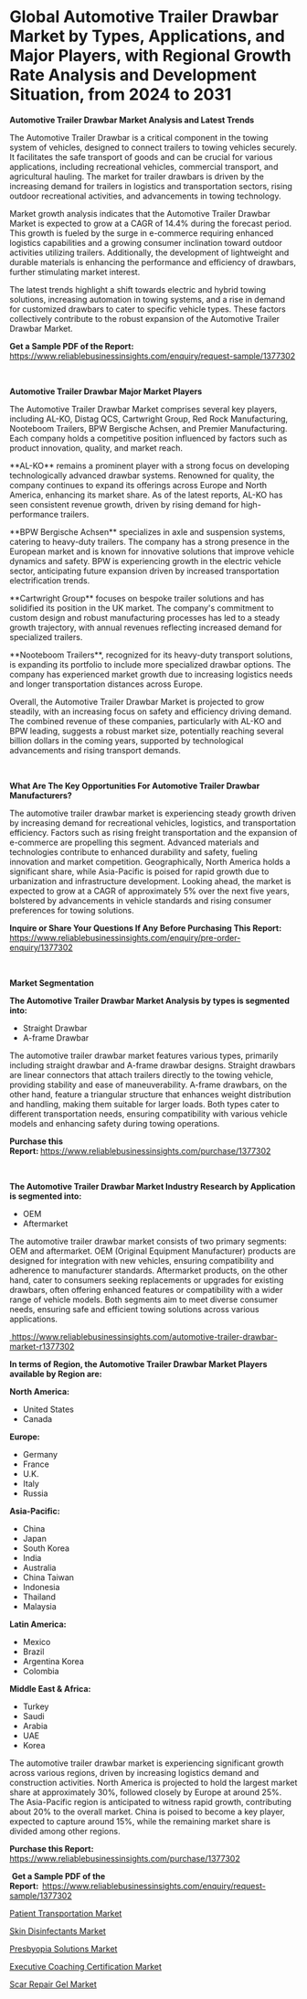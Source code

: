 <p><h1>Global Automotive Trailer Drawbar Market by Types, Applications, and Major Players, with Regional Growth Rate Analysis and Development Situation, from 2024 to 2031</h1></p><p><strong>Automotive Trailer Drawbar Market Analysis and Latest Trends</strong></p>
<p><p>The Automotive Trailer Drawbar is a critical component in the towing system of vehicles, designed to connect trailers to towing vehicles securely. It facilitates the safe transport of goods and can be crucial for various applications, including recreational vehicles, commercial transport, and agricultural hauling. The market for trailer drawbars is driven by the increasing demand for trailers in logistics and transportation sectors, rising outdoor recreational activities, and advancements in towing technology.</p><p>Market growth analysis indicates that the Automotive Trailer Drawbar Market is expected to grow at a CAGR of 14.4% during the forecast period. This growth is fueled by the surge in e-commerce requiring enhanced logistics capabilities and a growing consumer inclination toward outdoor activities utilizing trailers. Additionally, the development of lightweight and durable materials is enhancing the performance and efficiency of drawbars, further stimulating market interest. </p><p>The latest trends highlight a shift towards electric and hybrid towing solutions, increasing automation in towing systems, and a rise in demand for customized drawbars to cater to specific vehicle types. These factors collectively contribute to the robust expansion of the Automotive Trailer Drawbar Market.</p></p>
<p><strong>Get a Sample PDF of the Report:&nbsp;</strong> <a href="https://www.reliablebusinessinsights.com/enquiry/request-sample/1377302?utm_campaign=1609&utm_medium=2&utm_source=Github&utm_content=ia&utm_term=24102024&utm_id=automotive-trailer-drawbar">https://www.reliablebusinessinsights.com/enquiry/request-sample/1377302</a></p>
<p>&nbsp;</p>
<p><strong>Automotive Trailer Drawbar Major Market Players</strong></p>
<p><p>The Automotive Trailer Drawbar Market comprises several key players, including AL-KO, Distag QCS, Cartwright Group, Red Rock Manufacturing, Nooteboom Trailers, BPW Bergische Achsen, and Premier Manufacturing. Each company holds a competitive position influenced by factors such as product innovation, quality, and market reach.</p><p>**AL-KO** remains a prominent player with a strong focus on developing technologically advanced drawbar systems. Renowned for quality, the company continues to expand its offerings across Europe and North America, enhancing its market share. As of the latest reports, AL-KO has seen consistent revenue growth, driven by rising demand for high-performance trailers. </p><p>**BPW Bergische Achsen** specializes in axle and suspension systems, catering to heavy-duty trailers. The company has a strong presence in the European market and is known for innovative solutions that improve vehicle dynamics and safety. BPW is experiencing growth in the electric vehicle sector, anticipating future expansion driven by increased transportation electrification trends.</p><p>**Cartwright Group** focuses on bespoke trailer solutions and has solidified its position in the UK market. The company's commitment to custom design and robust manufacturing processes has led to a steady growth trajectory, with annual revenues reflecting increased demand for specialized trailers.</p><p>**Nooteboom Trailers**, recognized for its heavy-duty transport solutions, is expanding its portfolio to include more specialized drawbar options. The company has experienced market growth due to increasing logistics needs and longer transportation distances across Europe.</p><p>Overall, the Automotive Trailer Drawbar Market is projected to grow steadily, with an increasing focus on safety and efficiency driving demand.  The combined revenue of these companies, particularly with AL-KO and BPW leading, suggests a robust market size, potentially reaching several billion dollars in the coming years, supported by technological advancements and rising transport demands.</p></p>
<p>&nbsp;</p>
<p><strong>What Are The Key Opportunities For Automotive Trailer Drawbar Manufacturers?</strong></p>
<p><p>The automotive trailer drawbar market is experiencing steady growth driven by increasing demand for recreational vehicles, logistics, and transportation efficiency. Factors such as rising freight transportation and the expansion of e-commerce are propelling this segment. Advanced materials and technologies contribute to enhanced durability and safety, fueling innovation and market competition. Geographically, North America holds a significant share, while Asia-Pacific is poised for rapid growth due to urbanization and infrastructure development. Looking ahead, the market is expected to grow at a CAGR of approximately 5% over the next five years, bolstered by advancements in vehicle standards and rising consumer preferences for towing solutions.</p></p>
<p><strong>Inquire or Share Your Questions If Any Before Purchasing This Report:</strong> <a href="https://www.reliablebusinessinsights.com/enquiry/pre-order-enquiry/1377302?utm_campaign=1609&utm_medium=2&utm_source=Github&utm_content=ia&utm_term=24102024&utm_id=automotive-trailer-drawbar">https://www.reliablebusinessinsights.com/enquiry/pre-order-enquiry/1377302</a></p>
<p>&nbsp;</p>
<p><strong>Market Segmentation</strong></p>
<p><strong>The Automotive Trailer Drawbar Market Analysis by types is segmented into:</strong></p>
<p><ul><li>Straight Drawbar</li><li>A-frame Drawbar</li></ul></p>
<p><p>The automotive trailer drawbar market features various types, primarily including straight drawbar and A-frame drawbar designs. Straight drawbars are linear connectors that attach trailers directly to the towing vehicle, providing stability and ease of maneuverability. A-frame drawbars, on the other hand, feature a triangular structure that enhances weight distribution and handling, making them suitable for larger loads. Both types cater to different transportation needs, ensuring compatibility with various vehicle models and enhancing safety during towing operations.</p></p>
<p><strong>Purchase this Report:&nbsp;</strong><a href="https://www.reliablebusinessinsights.com/purchase/1377302?utm_campaign=1609&utm_medium=2&utm_source=Github&utm_content=ia&utm_term=24102024&utm_id=automotive-trailer-drawbar">https://www.reliablebusinessinsights.com/purchase/1377302</a></p>
<p>&nbsp;</p>
<p><strong>The Automotive Trailer Drawbar Market Industry Research by Application is segmented into:</strong></p>
<p><ul><li>OEM</li><li>Aftermarket</li></ul></p>
<p><p>The automotive trailer drawbar market consists of two primary segments: OEM and aftermarket. OEM (Original Equipment Manufacturer) products are designed for integration with new vehicles, ensuring compatibility and adherence to manufacturer standards. Aftermarket products, on the other hand, cater to consumers seeking replacements or upgrades for existing drawbars, often offering enhanced features or compatibility with a wider range of vehicle models. Both segments aim to meet diverse consumer needs, ensuring safe and efficient towing solutions across various applications.</p></p>
<p><a href="https://www.reliablebusinessinsights.com/automotive-trailer-drawbar-market-r1377302?utm_campaign=1609&utm_medium=2&utm_source=Github&utm_content=ia&utm_term=24102024&utm_id=automotive-trailer-drawbar">&nbsp;https://www.reliablebusinessinsights.com/automotive-trailer-drawbar-market-r1377302</a></p>
<p><strong>In terms of Region, the Automotive Trailer Drawbar Market Players available by Region are:</strong></p>
<p>
    <p> <strong> North America: </strong>
        <ul>
            <li>United States</li>
            <li>Canada</li>
        </ul>
        </p> 
    <p> <strong> Europe: </strong>
        <ul>
            <li>Germany</li>
            <li>France</li>
            <li>U.K.</li>
            <li>Italy</li>
            <li>Russia</li>
        </ul>
        </p> 
    <p> <strong> Asia-Pacific: </strong>
        <ul>
            <li>China</li>
            <li>Japan</li>
            <li>South Korea</li>
            <li>India</li>
            <li>Australia</li>
            <li>China Taiwan</li>
            <li>Indonesia</li>
            <li>Thailand</li>
            <li>Malaysia</li>
        </ul>
        </p> 
    <p> <strong> Latin America: </strong>
        <ul>
            <li>Mexico</li>
            <li>Brazil</li>
            <li>Argentina Korea</li>
            <li>Colombia</li>
        </ul>
        </p> 
    <p> <strong> Middle East & Africa: </strong>
        <ul>
            <li>Turkey</li>
            <li>Saudi</li>
            <li>Arabia</li>
            <li>UAE</li>
            <li>Korea</li>
        </ul>
    </p>
    </p>
<p><p>The automotive trailer drawbar market is experiencing significant growth across various regions, driven by increasing logistics demand and construction activities. North America is projected to hold the largest market share at approximately 30%, followed closely by Europe at around 25%. The Asia-Pacific region is anticipated to witness rapid growth, contributing about 20% to the overall market. China is poised to become a key player, expected to capture around 15%, while the remaining market share is divided among other regions.</p></p>
<p><strong>Purchase this Report: </strong><a href="https://www.reliablebusinessinsights.com/purchase/1377302?utm_campaign=1609&utm_medium=2&utm_source=Github&utm_content=ia&utm_term=24102024&utm_id=automotive-trailer-drawbar">https://www.reliablebusinessinsights.com/purchase/1377302</a></p>
<p>&nbsp;<strong>Get a Sample PDF of the Report:&nbsp;&nbsp;</strong><a href="https://www.reliablebusinessinsights.com/enquiry/request-sample/1377302?utm_campaign=1609&utm_medium=2&utm_source=Github&utm_content=ia&utm_term=24102024&utm_id=automotive-trailer-drawbar">https://www.reliablebusinessinsights.com/enquiry/request-sample/1377302</a></p>
<p><strong></strong></p>
<p><p><a href="https://www.linkedin.com/pulse/patient-transportation-market-share-size-trends-industry-analysis-pfu7e?utm_campaign=1609&utm_medium=2&utm_source=Github&utm_content=ia&utm_term=24102024&utm_id=automotive-trailer-drawbar">Patient Transportation Market</a></p><p><a href="https://www.linkedin.com/pulse/skin-disinfectants-market-maturity-analysis-regional-disparities-wn4yc?utm_campaign=1609&utm_medium=2&utm_source=Github&utm_content=ia&utm_term=24102024&utm_id=automotive-trailer-drawbar">Skin Disinfectants Market</a></p><p><a href="https://www.linkedin.com/pulse/trends-global-presbyopia-solutions-market-forecast-analysis-q4ybe?utm_campaign=1609&utm_medium=2&utm_source=Github&utm_content=ia&utm_term=24102024&utm_id=automotive-trailer-drawbar">Presbyopia Solutions Market</a></p><p><a href="https://www.linkedin.com/pulse/global-executive-coaching-certification-market-landscape-kclie?utm_campaign=1609&utm_medium=2&utm_source=Github&utm_content=ia&utm_term=24102024&utm_id=automotive-trailer-drawbar">Executive Coaching Certification Market</a></p><p><a href="https://www.linkedin.com/pulse/scar-repair-gel-market-trends-focusing-insight-forecast-analysis-vqs5c?utm_campaign=1609&utm_medium=2&utm_source=Github&utm_content=ia&utm_term=24102024&utm_id=automotive-trailer-drawbar">Scar Repair Gel Market</a></p></p>